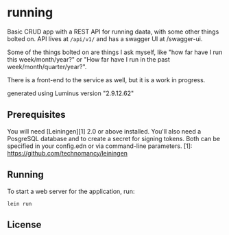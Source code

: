# running

Basic CRUD app with a REST API for running daata, with some other things bolted on. API lives at `/api/v1/` and has a swagger UI at /swagger-ui. 

Some of the things bolted on are things I ask myself, like "how far have I run this week/month/year?" or "How far have I run in the past week/month/quarter/year?".


There is a front-end to the service as well, but it is a work in progress.

generated using Luminus version "2.9.12.62"


## Prerequisites

You will need [Leiningen][1] 2.0 or above installed. You'll also need a PosgreSQL database and to create a secret for signing tokens. Both can be specified in your config.edn or via command-line parameters.
[1]: https://github.com/technomancy/leiningen

## Running

To start a web server for the application, run:

    lein run 

## License


